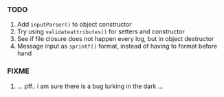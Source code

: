 
### TODO
1. Add `inputParser()` to object constructor
2. Try using `validateattributes()` for setters and constructor
3. See if file closure does not happen every log, but in object destructor
4. Message input as `sprintf()` format, instead of having to format before hand

### FIXME
1. ... pff.. i am sure there is a bug lurking in the dark ...

